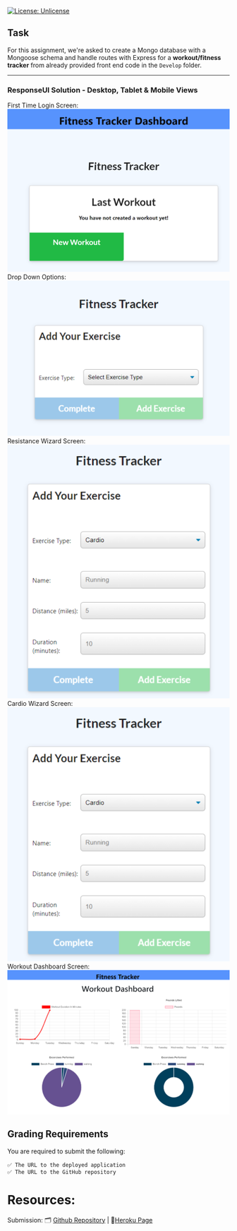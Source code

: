 [![License: Unlicense](https://img.shields.io/badge/license-Unlicense-blue.svg)](http://unlicense.org/)

## Task
For this assignment, we're asked to create a Mongo database with a Mongoose schema and handle routes with Express for a **workout/fitness tracker** from already provided front end code in the `Develop` folder.

<!-- https://devcenter.heroku.com/articles/deploying-nodejs - Deploying in Heroku -->
--------------------------------

### ResponseUI Solution - Desktop, Tablet & Mobile Views
First Time Login Screen: <img src= "./images/FirstTimeLogin.png"> <br>
Drop Down Options: <img src= "./images/DropDown.png"> <br>
Resistance Wizard Screen: <img src= "./images/Type-Cardio.png"> <br>
Cardio Wizard Screen: <img src= "./images/Type-Cardio.png"> <br>
Workout Dashboard Screen: <img src= "./images/WorkoutDashbaord.png"> <br>

## Grading Requirements

You are required to submit the following:
```
✅ The URL to the deployed application
✅ The URL to the GitHub repository
```
# Resources: 
Submission: 🗂️ [Github Repository](https://github.com/cakspri/Fitness-Tracker) |  📄[Heroku Page](https://calm-cove-09758.herokuapp.com/)
